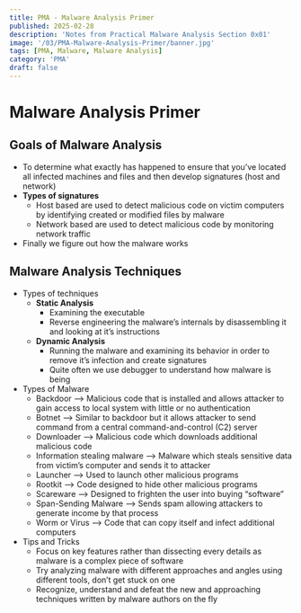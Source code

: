 ```yaml
---
title: PMA - Malware Analysis Primer
published: 2025-02-28
description: 'Notes from Practical Malware Analysis Section 0x01'
image: '/03/PMA-Malware-Analysis-Primer/banner.jpg'
tags: [PMA, Malware, Malware Analysis]
category: 'PMA'
draft: false 
---
```


# Malware Analysis Primer

## Goals of Malware Analysis

- To determine what exactly has happened to ensure that you’ve located all infected machines and files and then develop signatures (host and network)
- **Types of signatures**
    - Host based are used to detect malicious code on victim computers by identifying created or modified files by malware
    - Network based are used to detect malicious code by monitoring network traffic
- Finally we figure out how the malware works

## Malware Analysis Techniques

- Types of techniques
    - **Static Analysis**
        - Examining the executable
        - Reverse engineering the malware’s internals by disassembling it and looking at it’s instructions
    - **Dynamic Analysis**
        - Running the malware and examining its behavior in order to remove it’s infection and create signatures
        - Quite often we use debugger to understand how malware is being
- Types of Malware
    - Backdoor —> Malicious code that is installed and allows attacker to gain access to local system with little or no authentication
    - Botnet —> Similar to backdoor but it allows attacker to send command from a central command-and-control (C2) server
    - Downloader —> Malicious code which downloads additional malicious code
    - Information stealing malware —> Malware which steals sensitive data from victim’s computer and sends it to attacker
    - Launcher —> Used to launch other malicious programs
    - Rootkit —> Code designed to hide other malicious programs
    - Scareware —> Designed to frighten the user into buying “software”
    - Span-Sending Malware —> Sends spam allowing attackers to generate income by that process
    - Worm or Virus —> Code that can copy itself and infect additional computers
- Tips and Tricks
    - Focus on key features rather than dissecting every details as malware is a complex piece of software
    - Try analyzing malware with different approaches and angles using different tools, don’t get stuck on one
    - Recognize, understand and defeat the new and approaching techniques written by malware authors on the fly